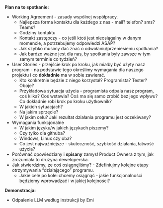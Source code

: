 **Plan na to spotkanie:**

*   Working Agreement - zasady wspólnej współpracy.
    *   Najlepsza forma kontaktu dla każdego z nas - mail? telefon? sms? Teams?
    *   Godziny kontaktu
    *   Kontakt zastępczy - co jeśli ktoś jest nieosiągalny w danym momencie, a potrzebujemy odpowiedzi ASAP?
    *   Jak szybko musimy dać znać o odwołaniu/przeniesieniu spotkania?
    *   Jak bardzo ważne jest dla nas, by spotkania były zawsze w tym samym terminie co tydzień?
*   User Stories - przejście krok po kroku, jak miałby być użyty nasz program - na podstawie tego określimy wymagania dla naszego projektu i co **dokładnie** ma w sobie zawierać.
    *   Kto konkretnie będzie z niego korzystał? Programista? Tester? Oboje?
    *   Przykładowa sytuacja użycia - programista odpala nasz program, coś klika? Coś wstawia? Coś ma się samo zrobić bez jego wpływu? Co dokładnie robi krok po kroku użytkownik?
    *   W jakich sytuacjach?
    *   Na jakim sprzęcie? 
    *   W jakim celu? Jaki rezultat działania programu jest oczekiwany?
*   Wymagania funkcjonalne
    *   W jakim języku/w jakich językach piszemy?
    *   Czy tylko dla githuba?
    *   Windows, Linux czy oba?
    *   Co jest najważniejsze - skuteczność, szybkość działania, łatwość użycia?
*   Porównać opowiedziany i **spisany** zamysł Product Ownera z tym, jak zrozumiała to drużyna deweloperska.
*   Jak stwierdzimy, że coś osiągnęliśmy? - Zdefiniujmy kolejne etapy otrzymywania “działającego” programu. 
    *   Jakie cele po kolei chcemy osiągnąć - jakie funkcjonalności będziemy wprowadzać i w jakiej kolejności?

**Demonstracja:**

*   Odpalenie LLM według instrukcji by Emi